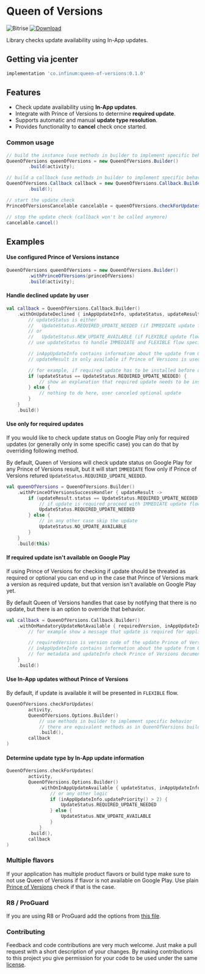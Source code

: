 # Queen of Versions

![Bitrise](https://app.bitrise.io/app/5bc3f35c9c5f5b61/status.svg?token=XGiXvE7Yu6DXdL9wrEqiHQ&branch=dev)
[![Download](https://api.bintray.com/packages/infinum/android/queen-of-versions/images/download.svg)](https://bintray.com/infinum/android/queen-of-versions/_latestVersion)

Library checks update availability using In-App updates.

## Getting via jcenter

```groovy
implementation 'co.infinum:queen-of-versions:0.1.0'
```

## Features

  * Check update availability using **In-App updates**.
  * Integrate with Prince of Versions to determine **required update**.
  * Supports automatic and manual **update type resolution**.
  * Provides functionality to **cancel** check once started.


### Common usage

```java
// build the instance (use methods in builder to implement specific behavior)
QueenOfVersions queenOfVersions = new QueenOfVersions.Builder()
        .build(activity);

// build a callback (use methods in builder to implement specific behavior)
QueenOfVersions.Callback callback = new QueenOfVersions.Callback.Builder()  
        .build();

// start the update check
PrinceOfVersionsCancelable cancelable = queenOfVersions.checkForUpdates(loader, callback);

// stop the update check (callback won't be called anymore)
cancelable.cancel()
```

## Examples

#### Use configured Prince of Versions instance
```java
QueenOfVersions queenOfVersions = new QueenOfVersions.Builder()
		.withPrinceOfVersions(princeOfVersions)
        .build(activity);
```
#### Handle declined update by user
```kotlin
val callback = QueenOfVersions.Callback.Builder()
    .withOnUpdateDeclined { inAppUpdateInfo, updateStatus, updateResult ->
		// updateStatus is either
		//	 UpdateStatus.REQUIRED_UPDATE_NEEDED (if IMMEDIATE update flow declined)
		// or
		//	 UpdateStatus.NEW_UPDATE_AVAILABLE (if FLEXIBLE update flow declined)
		// use updateStatus to handle IMMEDIATE and FLEXIBLE flow specifically

		// inAppUpdateInfo contains information about the update from Google Play
		// updateResult is only available if Prince of Versions is used in the check

		// for example, if required update has to be installed before using the app
		if (updateStatus == UpdateStatus.REQUIRED_UPDATE_NEEDED) {
		    // show an explanation that required update needs to be installed and restart the check
		} else {
		    // nothing to do here, user canceled optional update
		}
    }
    .build()
```

#### Use only for required updates
If you would like to check update status on Google Play only for required updates (or generally only in some specific case) you can do that by overriding following method.

By default, Queen of Versions will check update status on Google Play for any Prince of Versions result, but it will start <code>IMMEDIATE</code> flow only if Prince of Versions retured <code>UpdateStatus.REQUIRED_UPDATE_NEEDED</code>.
```kotlin
val queenOfVersions = QueenOfVersions.Builder()
    .withPrinceOfVersionsSuccessHandler { updateResult ->
		if (updateResult.status == UpdateStatus.REQUIRED_UPDATE_NEEDED) {
			// if update is required proceed with IMMEDIATE update flow
			UpdateStatus.REQUIRED_UPDATE_NEEDED
		} else {
			// in any other case skip the update
			UpdateStatus.NO_UPDATE_AVAILABLE
		}
	}
	.build(this)
```
#### If required update isn't available on Google Play
If using Prince of Versions for checking if update should be threated as required or optional you can end up in the case that Prince of Versions mark a version as required update, but that version isn't available on Google Play yet.

By default Queen of Versions handles that case by notifying that there is no update, but there is an option to override that behavior.
```kotlin
val callback = QueenOfVersions.Callback.Builder()
    .withOnMandatoryUpdateNotAvailable { requiredVersion, inAppUpdateInfo, metadata, updateInfo ->
		// for example show a message that update is required for application to work, but isn't available yet.

		// requiredVersion is version code of the update Prince of Versions claims is required
		// inAppUpdateInfo contains information about the update from Google Play
		// for metadata and updateInfo check Prince of Versions documentation
	}
	.build()
```
#### Use In-App updates without Prince of Versions
By default, if update is available it will be presented in <code>FLEXIBLE</code> flow.
```kotlin
QueenOfVersions.checkForUpdates(
		activity,
		QueenOfVersions.Options.Builder()
			// use methods in builder to implement specific behavior
			// there are equivalent methods as in QueenOfVersions builder
			.build(),
		callback
)
```

#### Determine update type by In-App update information
```kotlin
QueenOfVersions.checkForUpdates(
		activity,
		QueenOfVersions.Options.Builder()
			.withOnInAppUpdateAvailable { updateStatus, inAppUpdateInfo, updateResult ->
				// or any other logic
				if (inAppUpdateInfo.updatePriority() > 2) {
					UpdateStatus.REQUIRED_UPDATE_NEEDED
				} else {
					UpdateStatus.NEW_UPDATE_AVAILABLE
				}
			}
		.build(),
		callback
)
```

### Multiple flavors
If your application has multiple product flavors or build type make sure to not use Queen of Versions if flavor is not available on Google Play. Use plain [Prince of Versions](./../prince-of-versions/README.md) check if that is the case.


### R8 / ProGuard

If you are using R8 or ProGuard add the options from
[this file](./queen-of-versions.pro).


### Contributing

Feedback and code contributions are very much welcome. Just make a pull request with a short description of your changes. By making contributions to this project you give permission for your code to be used under the same [license](./../LICENCE).
